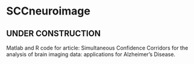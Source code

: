 # SCCneuroimage

## UNDER CONSTRUCTION

Matlab and R code for article: Simultaneous Confidence Corridors for the analysis of brain imaging data: applications for Alzheimer’s Disease.
